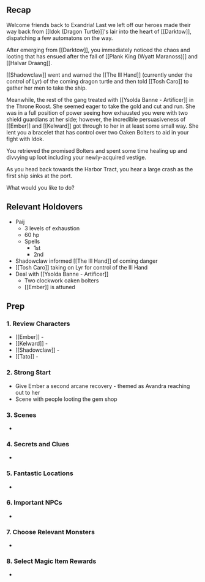 
## Recap

Welcome friends back to Exandria! Last we left off our heroes made their way back from [[Idok (Dragon Turtle)]]'s lair into the heart of [[Darktow]], dispatching a few automatons on the way.

After emerging from [[Darktow]], you immediately noticed the chaos and looting that has ensued after the fall of [[Plank King (Wyatt Maranoss)]] and [[Halvar Draang]].

[[Shadowclaw]] went and warned the [[The Ill Hand]] (currently under the control of Lyr) of the coming dragon turtle and then told [[Tosh Caro]] to gather her men to take the ship.

Meanwhile, the rest of the gang treated with [[Ysolda Banne - Artificer]] in the Throne Roost. She seemed eager to take the gold and cut and run. She was in a full position of power seeing how exhausted you were with two shield guardians at her side; however, the incredible persuasiveness of [[Ember]] and [[Kelward]] got through to her in at least some small way. She lent you a bracelet that has control over two Oaken Bolters to aid in your fight with Idok.

You retrieved the promised Bolters and spent some time healing up and divvying up loot including your newly-acquired vestige.

As you head back towards the Harbor Tract, you hear a large crash as the first ship sinks at the port.

What would you like to do?

## Relevant Holdovers

* Paij
	* 3 levels of exhaustion
	* 60 hp
	* Spells
		* 1st
		* 2nd
* Shadowclaw informed [[The Ill Hand]] of coming danger
* [[Tosh Caro]] taking on Lyr for control of the Ill Hand
* Deal with [[Ysolda Banne - Artificer]]
	* Two clockwork oaken bolters
	* [[Ember]] is attuned

## Prep
### 1. Review Characters

* [[Ember]] - 
* [[Kelward]] -
* [[Shadowclaw]] - 
* [[Tato]] - 

### 2. Strong Start

* Give Ember a second arcane recovery - themed as Avandra reaching out to her
* Scene with people looting the gem shop

### 3. Scenes

* 

### 4. Secrets and Clues

* 

### 5. Fantastic Locations

* 

### 6. Important NPCs

* 

### 7. Choose Relevant Monsters

* 

### 8. Select Magic Item Rewards

* 
